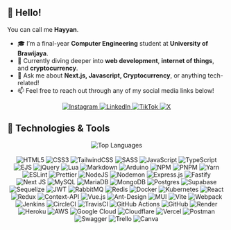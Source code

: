 ## 👋 Hello! 
You can call me **Hayyan**.
- 🎓 I’m a final-year **Computer Engineering** student at **University of Brawijaya**.  
- 🌱 Currently diving deeper into **web development**, **internet of things**, and **cryptocurrency**.  
- 💬 Ask me about **Next.js, Javascript, Cryptocurrency**, or anything tech-related!  
- 📫 Feel free to reach out through any of my social media links below!  

<p align="center">
  <a href="https://instagram.com/rheyhannh">
    <img src="https://img.shields.io/badge/Instagram-%23E4405F.svg?logo=Instagram&logoColor=white" alt="Instagram">
  </a>
  <a href="https://linkedin.com/in/rheyhannh">
    <img src="https://img.shields.io/badge/LinkedIn-%230077B5.svg?logo=linkedin&logoColor=white" alt="LinkedIn">
  </a>
  <a href="https://tiktok.com/@rheyhannh">
    <img src="https://img.shields.io/badge/TikTok-%23000000.svg?logo=TikTok&logoColor=white" alt="TikTok">
  </a>
  <a href="https://x.com/rheyhannh">
    <img src="https://img.shields.io/badge/X-black.svg?logo=X&logoColor=white" alt="X">
  </a>
</p>

## 🚀 Technologies & Tools
<p align="center">
  <img src="https://github-readme-stats.vercel.app/api/top-langs/?username=rheyhannh&theme=react&hide_border=false&include_all_commits=true&count_private=true&layout=compact" alt="Top Languages">
  <br/>
  <br/>
  <img src="https://img.shields.io/badge/html5-%23E34F26.svg?style=for-the-badge&logo=html5&logoColor=white" alt="HTML5">
  <img src="https://img.shields.io/badge/css3-%231572B6.svg?style=for-the-badge&logo=css3&logoColor=white" alt="CSS3">
  <img src="https://img.shields.io/badge/tailwindcss-%2338B2AC.svg?style=for-the-badge&logo=tailwind-css&logoColor=white" alt="TailwindCSS">
  <img src="https://img.shields.io/badge/SASS-hotpink.svg?style=for-the-badge&logo=SASS&logoColor=white" alt="SASS">
  <img src="https://img.shields.io/badge/javascript-%23323330.svg?style=for-the-badge&logo=javascript&logoColor=%23F7DF1E" alt="JavaScript">
  <img src="https://img.shields.io/badge/typescript-%23007ACC.svg?style=for-the-badge&logo=typescript&logoColor=white" alt="TypeScript">
  <img src="https://img.shields.io/badge/ejs-%23B4CA65.svg?style=for-the-badge&logo=ejs&logoColor=black" alt="EJS">
  <img src="https://img.shields.io/badge/jquery-%230769AD.svg?style=for-the-badge&logo=jquery&logoColor=white" alt="jQuery">
  <img src="https://img.shields.io/badge/lua-%232C2D72.svg?style=for-the-badge&logo=lua&logoColor=white" alt="Lua">
  <img src="https://img.shields.io/badge/markdown-%23000000.svg?style=for-the-badge&logo=markdown&logoColor=white" alt="Markdown">
  <img src="https://img.shields.io/badge/-Arduino-00979D?style=for-the-badge&logo=Arduino&logoColor=white" alt="Arduino">
  <img src="https://img.shields.io/badge/NPM-%23CB3837.svg?style=for-the-badge&logo=npm&logoColor=white" alt="NPM"> 
  <img src="https://img.shields.io/badge/pnpm-%234a4a4a.svg?style=for-the-badge&logo=pnpm&logoColor=f69220" alt="PNPM"> 
  <img src="https://img.shields.io/badge/yarn-%232C8EBB.svg?style=for-the-badge&logo=yarn&logoColor=white" alt="Yarn"> 
  <img src="https://img.shields.io/badge/ESLint-4B3263?style=for-the-badge&logo=eslint&logoColor=white" alt="ESLint"> 
  <img src="https://img.shields.io/badge/prettier-%23F7B93E.svg?style=for-the-badge&logo=prettier&logoColor=black" alt="Prettier"> 
  <img src="https://img.shields.io/badge/node.js-6DA55F?style=for-the-badge&logo=node.js&logoColor=white" alt="NodeJS"> 
  <img src="https://img.shields.io/badge/NODEMON-%23323330.svg?style=for-the-badge&logo=nodemon&logoColor=%BBDEAD" alt="Nodemon"> 
  <img src="https://img.shields.io/badge/express.js-%23404d59.svg?style=for-the-badge&logo=express&logoColor=%2361DAFB" alt="Express.js"> 
  <img src="https://img.shields.io/badge/fastify-%23000000.svg?style=for-the-badge&logo=fastify&logoColor=white" alt="Fastify"> 
  <img src="https://img.shields.io/badge/Next-black?style=for-the-badge&logo=next.js&logoColor=white" alt="Next JS"> 
  <img src="https://img.shields.io/badge/mysql-4479A1.svg?style=for-the-badge&logo=mysql&logoColor=white" alt="MySQL"> 
  <img src="https://img.shields.io/badge/MariaDB-003545?style=for-the-badge&logo=mariadb&logoColor=white" alt="MariaDB"> 
  <img src="https://img.shields.io/badge/MongoDB-%234ea94b.svg?style=for-the-badge&logo=mongodb&logoColor=white" alt="MongoDB"> 
  <img src="https://img.shields.io/badge/postgres-%23316192.svg?style=for-the-badge&logo=postgresql&logoColor=white" alt="Postgres"> 
  <img src="https://img.shields.io/badge/Supabase-3ECF8E?style=for-the-badge&logo=supabase&logoColor=white" alt="Supabase"> 
  <img src="https://img.shields.io/badge/Sequelize-52B0E7?style=for-the-badge&logo=Sequelize&logoColor=white" alt="Sequelize"> 
  <img src="https://img.shields.io/badge/JWT-black?style=for-the-badge&logo=JSON%20web%20tokens" alt="JWT"> 
  <img src="https://img.shields.io/badge/rabbitmq-FF6600?style=for-the-badge&logo=rabbitmq&logoColor=white" alt="RabbitMQ"> 
  <img src="https://img.shields.io/badge/redis-%23DD0031.svg?style=for-the-badge&logo=redis&logoColor=white" alt="Redis"> 
  <img src="https://img.shields.io/badge/docker-%230db7ed.svg?style=for-the-badge&logo=docker&logoColor=white" alt="Docker"> 
  <img src="https://img.shields.io/badge/kubernetes-%23326ce5.svg?style=for-the-badge&logo=kubernetes&logoColor=white" alt="Kubernetes"> 
  <img src="https://img.shields.io/badge/react-%2320232a.svg?style=for-the-badge&logo=react&logoColor=%2361DAFB" alt="React"> 
  <img src="https://img.shields.io/badge/redux-%23593d88.svg?style=for-the-badge&logo=redux&logoColor=white" alt="Redux">   
  <img src="https://img.shields.io/badge/Context--Api-000000?style=for-the-badge&logo=react" alt="Context-API"> 
  <img src="https://img.shields.io/badge/vue.js-%2335495e.svg?style=for-the-badge&logo=vuedotjs&logoColor=%234FC08D" alt="Vue.js"> 
  <img src="https://img.shields.io/badge/-AntDesign-%230170FE?style=for-the-badge&logo=ant-design&logoColor=white" alt="Ant-Design">
  <img src="https://img.shields.io/badge/MUI-%230081CB.svg?style=for-the-badge&logo=mui&logoColor=white" alt="MUI"> 
  <img src="https://img.shields.io/badge/vite-%23646CFF.svg?style=for-the-badge&logo=vite&logoColor=white" alt="Vite"> 
  <img src="https://img.shields.io/badge/webpack-%238DD6F9.svg?style=for-the-badge&logo=webpack&logoColor=black" alt="Webpack"> 
  <img src="https://img.shields.io/badge/jenkins-%232C5263.svg?style=for-the-badge&logo=jenkins&logoColor=white" alt="Jenkins"> 
  <img src="https://img.shields.io/badge/circleci-%23161616.svg?style=for-the-badge&logo=circleci&logoColor=white" alt="CircleCI"> 
  <img src="https://img.shields.io/badge/travis%20ci-%232B2F33.svg?style=for-the-badge&logo=travis&logoColor=white" alt="TravisCI"> 
  <img src="https://img.shields.io/badge/github%20actions-%232671E5.svg?style=for-the-badge&logo=githubactions&logoColor=white" alt="GitHub Actions"> 
  <img src="https://img.shields.io/badge/github-%23121011.svg?style=for-the-badge&logo=github&logoColor=white" alt="GitHub"> 
  <img src="https://img.shields.io/badge/Render-%46E3B7.svg?style=for-the-badge&logo=render&logoColor=white" alt="Render"> 
  <img src="https://img.shields.io/badge/heroku-%23430098.svg?style=for-the-badge&logo=heroku&logoColor=white" alt="Heroku"> 
  <img src="https://img.shields.io/badge/AWS-%23FF9900.svg?style=for-the-badge&logo=amazon-aws&logoColor=white" alt="AWS"> 
  <img src="https://img.shields.io/badge/GoogleCloud-%234285F4.svg?style=for-the-badge&logo=google-cloud&logoColor=white" alt="Google Cloud"> 
  <img src="https://img.shields.io/badge/Cloudflare-F38020?style=for-the-badge&logo=Cloudflare&logoColor=white" alt="Cloudflare"> 
  <img src="https://img.shields.io/badge/vercel-%23000000.svg?style=for-the-badge&logo=vercel&logoColor=white" alt="Vercel"> 
  <img src="https://img.shields.io/badge/Postman-FF6C37?style=for-the-badge&logo=postman&logoColor=white" alt="Postman"> 
  <img src="https://img.shields.io/badge/-Swagger-%23Clojure?style=for-the-badge&logo=swagger&logoColor=white" alt="Swagger"> 
  <img src="https://img.shields.io/badge/Trello-%23026AA7.svg?style=for-the-badge&logo=Trello&logoColor=white" alt="Trello">
  <img src="https://img.shields.io/badge/Canva-%2300C4CC.svg?style=for-the-badge&logo=Canva&logoColor=white" alt="Canva"> 
</p>

<!-- Proudly created with GPRM ( https://gprm.itsvg.in ) -->

